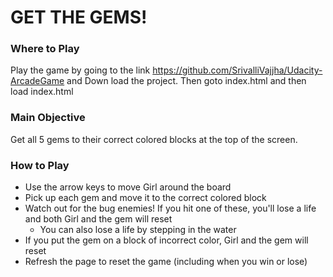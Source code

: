GET THE GEMS!
===============================

### Where to Play
Play the game by going to the link https://github.com/SrivalliVajjha/Udacity-ArcadeGame and Down load the project.
Then goto index.html and then load index.html

### Main Objective

Get all 5 gems to their correct colored blocks at the top of the screen.

### How to Play

- Use the arrow keys to move  Girl around the board
- Pick up each gem and move it to the correct colored block
- Watch out for the bug enemies! If you hit one of these, you'll lose a life and both  Girl and the gem will reset
  - You can also lose a life by stepping in the water
- If you put the gem on a block of incorrect color, Girl and the gem will reset
- Refresh the page to reset the game (including when you win or lose)